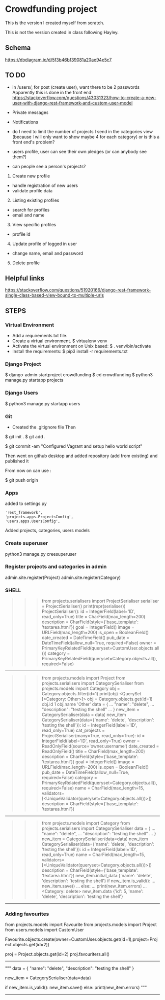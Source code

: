 # Crowdfunding project

This is the version I created myself from scratch.

This is not the version created in class following Hayley.


## Schema
https://dbdiagram.io/d/5f3b46bf39081a20ae94e5c7

## TO DO

- in /users/, for post (create user), want there to be 2 passwords
Apparently this is done in the front end
https://stackoverflow.com/questions/43031323/how-to-create-a-new-user-with-django-rest-framework-and-custom-user-model


- Private messages

- Notifications


- do I need to limit the number of projects I send in the categories
  view (because I will only want to show maybe 4 for each category) or
  is this a front end's problem?

- users profile, user can see their own pledges (or can anybody see
them?)

- can people see a person's projects?





1. Create new profile
- handle registration of new users
- validate profile data

2. Listing existing profiles
- search for profiles
- email and name

3. View specific profiles
- profile id

4. Update profile of logged in user
- change name, email and password

5. Delete profile





## Helpful links

https://stackoverflow.com/questions/51920166/django-rest-framework-single-class-based-view-bound-to-multiple-urls


## STEPS

### Virtual Environment

- Add a requirements.txt file.
- Create a virtual environment.
$ virtualenv venv
- Activate the virtual environment on Unix based:
$ . venv/bin/activate
- Install the requirements:
$ pip3 install -r requirements.txt


### Django Project

$ django-admin startproject crowdfunding
$ cd crowdfunding
$ python3 manage.py startapp projects

### Django Users

$ python3 manage.py startapp users


### Git

- Created the .gitignore file
Then

$ git init .
$ git add .

$ git commit -am "Configured Vagrant and setup hello world script"

Then went on github desktop and added repository (add from existing) and published it

From now on can use :

$ git push origin


### Apps

added to settings.py

    'rest_framework',
    'projects.apps.ProjectsConfig', 
    'users.apps.UsersConfig',


Added projects, categories, users models

### Create superuser

python3 manage.py creesuperuser

### Register projects and categories in admin

admin.site.register(Project)
admin.site.register(Category)



### SHELL

>>> from projects.serialisers import ProjectSerialiser
>>> serialiser = ProjectSerialiser()
>>> print(repr(serialiser))
ProjectSerialiser():
    id = IntegerField(label='ID', read_only=True)
    title = CharField(max_length=200)
    description = CharField(style={'base_template': 'textarea.html'})
    goal = IntegerField()
    image = URLField(max_length=200)
    is_open = BooleanField()
    date_created = DateTimeField()
    pub_date = DateTimeField(allow_null=True, required=False)
    owner = PrimaryKeyRelatedField(queryset=CustomUser.objects.all())
    category = PrimaryKeyRelatedField(queryset=Category.objects.all(), required=False)
>>> 

---------------------------------------------------------------------

>>> from projects.models import Project
>>> from projects.serialisers import CategorySerialiser
>>> from projects.models import Category
>>> obj = Category.objects.filter(id=1)
>>> print(obj)
<QuerySet [<Category: Other>]>
>>> obj = Category.objects.get(id=1)
>>> obj.id
1
>>> obj.name
'Other'
>>> data = {
...     "name": "delete",
...     "description": "testing the shell"
... }
>>> new_item = CategorySerialiser(data = data)
>>> new_item
CategorySerialiser(data={'name': 'delete', 'description': 'testing the shell'}):
    id = IntegerField(label='ID', read_only=True)
    cat_projects = ProjectSerialiser(many=True, read_only=True):
        id = IntegerField(label='ID', read_only=True)
        owner = ReadOnlyField(source='owner.username')
        date_created = ReadOnlyField()
        title = CharField(max_length=200)
        description = CharField(style={'base_template': 'textarea.html'})
        goal = IntegerField()
        image = URLField(max_length=200)
        is_open = BooleanField()
        pub_date = DateTimeField(allow_null=True, required=False)
        category = PrimaryKeyRelatedField(queryset=Category.objects.all(), required=False)
    name = CharField(max_length=15, validators=[<UniqueValidator(queryset=Category.objects.all())>])
    description = CharField(style={'base_template': 'textarea.html'})
>>> 


--------------------------------------------------

>>> from projects.models import Category
>>> from projects.serialisers import CategorySerialiser
>>> data = {
...     "name": "delete",
...     "description": "testing the shell"
... }
>>> new_item = CategorySerialiser(data=data)
>>> new_item
CategorySerialiser(data={'name': 'delete', 'description': 'testing the shell'}):
    id = IntegerField(label='ID', read_only=True)
    name = CharField(max_length=15, validators=[<UniqueValidator(queryset=Category.objects.all())>])
    description = CharField(style={'base_template': 'textarea.html'})
>>> new_item.initial_data
{'name': 'delete', 'description': 'testing the shell'}
>>> if new_item.is_valid():
...     new_item.save()
... else:
...     print(new_item.errors)
... 
<Category: delete>
>>> new_item.data
{'id': 5, 'name': 'delete', 'description': 'testing the shell'}


--------------------------------------
### Adding favourites

from projects.models import Favourite
from projects.models import Project
from users.models import CustomUser

Favourite.objects.create(owner=CustomUser.objects.get(id=1),project=Project.objects.get(id=2))


proj = Project.objects.get(id=2)
proj.favouriters.all()


-----------------------


"""
data = {
    "name": "delete",
    "description": "testing the shell"
}

new_item = CategorySerialiser(data=data)

if new_item.is_valid():
    new_item.save()
else:
    print(new_item.errors)
"""

-----------------------------






